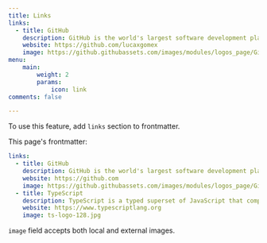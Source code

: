 ```yaml
---
title: Links
links:
  - title: GitHub
    description: GitHub is the world's largest software development platform.
    website: https://github.com/lucaxgomex
    image: https://github.githubassets.com/images/modules/logos_page/GitHub-Mark.png
menu:
    main: 
        weight: 2
        params:
            icon: link
comments: false

---
```




To use this feature, add `links` section to frontmatter.

This page's frontmatter:

```yaml
links:
  - title: GitHub
    description: GitHub is the world's largest software development platform.
    website: https://github.com
    image: https://github.githubassets.com/images/modules/logos_page/GitHub-Mark.png
  - title: TypeScript
    description: TypeScript is a typed superset of JavaScript that compiles to plain JavaScript.
    website: https://www.typescriptlang.org
    image: ts-logo-128.jpg
```

`image` field accepts both local and external images.